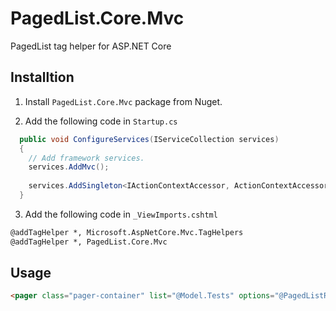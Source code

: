 # PagedList.Core.Mvc
PagedList tag helper for ASP.NET Core

## Installtion

1. Install `PagedList.Core.Mvc` package from Nuget.

2. Add the following code in `Startup.cs`

```cs
  public void ConfigureServices(IServiceCollection services)
  {
    // Add framework services.
    services.AddMvc();
    
    services.AddSingleton<IActionContextAccessor, ActionContextAccessor>(); // <=
  }
```

3. Add the following code in `_ViewImports.cshtml`

```html
@addTagHelper *, Microsoft.AspNetCore.Mvc.TagHelpers
@addTagHelper *, PagedList.Core.Mvc
```

## Usage
```html
<pager class="pager-container" list="@Model.Tests" options="@PagedListRenderOptions.TwitterBootstrapPager" asp-action="Index" asp-controller="Test" />
```

